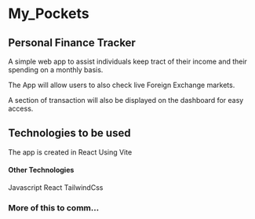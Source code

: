# My_Pockets

## Personal Finance Tracker

A simple web app to assist individuals keep tract of their income and their spending on a monthly basis.

The App will allow users to also check live Foreign Exchange markets.

A section of transaction will also be displayed on the dashboard for easy access.

## Technologies to be used

The app is created in React Using Vite

#### Other Technologies

Javascript
React
TailwindCss

### More of this to comm...